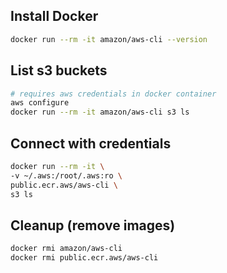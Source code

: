 ## Install Docker

```sh
docker run --rm -it amazon/aws-cli --version
```

## List s3 buckets

```sh
# requires aws credentials in docker container
aws configure
docker run --rm -it amazon/aws-cli s3 ls
```

## Connect with credentials

```sh
docker run --rm -it \
-v ~/.aws:/root/.aws:ro \
public.ecr.aws/aws-cli \
s3 ls
```

## Cleanup (remove images)

```sh
docker rmi amazon/aws-cli
docker rmi public.ecr.aws/aws-cli
```
